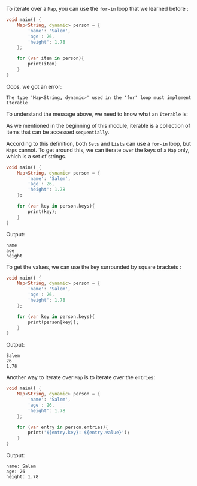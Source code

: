 To iterate over a `Map`, you can use the `for-in` loop that we learned before :

```dart
void main() {
    Map<String, dynamic> person = {
        'name': 'Salem',
        'age': 26,
        'height': 1.78
    };

    for (var item in person){
        print(item)
    }
}
```

Oops, we got an error:

```
The type 'Map<String, dynamic>' used in the 'for' loop must implement Iterable
```

To understand the message above, we need to know what an `Iterable` is:

As we mentioned in the beginning of this module, iterable is a collection of items that can be accessed `sequentially`.

According to this definition, both `Sets` and `Lists` can use a `for-in` loop, but `Maps` cannot. To get around this, we can iterate over the keys of a `Map` only, which is a set of strings.

```dart
void main() {
    Map<String, dynamic> person = {
        'name': 'Salem',
        'age': 26,
        'height': 1.78
    };

    for (var key in person.keys){
        print(key);
    }
}
```

Output:

```
name
age
height
```

To get the values, we can use the key surrounded by square brackets :

```dart
void main() {
    Map<String, dynamic> person = {
        'name': 'Salem',
        'age': 26,
        'height': 1.78
    };

    for (var key in person.keys){
        print(person[key]);
    }
}
```

Output:

```
Salem
26
1.78
```

Another way to iterate over `Map` is to iterate over the `entries`:

```dart
void main() {
    Map<String, dynamic> person = {
        'name': 'Salem',
        'age': 26,
        'height': 1.78
    };

    for (var entry in person.entries){
        print('${entry.key}: ${entry.value}');
    }
}
```

Output:

```
name: Salem
age: 26
height: 1.78
```
